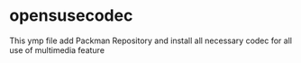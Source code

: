 # opensusecodec

This ymp file add Packman Repository and install all necessary codec for all use of multimedia feature
